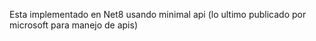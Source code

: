 Esta implementado en Net8 usando minimal api (lo ultimo publicado por microsoft para manejo de apis)

